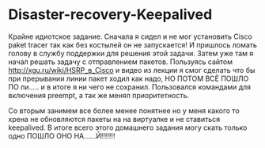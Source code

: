 # Disaster-recovery-Keepalived

Крайне идиотское задание. 
Сначала я сидел и не мог установить Cisco paket tracer так как без костылей он не запускается! И пришлось ломать голову  в службу поддержки для решения этой задачи. Затем уже там я начал решать задачу с отправлением пакетов. Пользуясь сайтом http://xgu.ru/wiki/HSRP_в_Cisco и видео из лекции я смог сделать что бы при прерывании линии пакет ходил как надо, НО ПОТОМ ВСЁ ПОШЛО ПО пи..... и в итоге я ни чего не сохранил. 
Пользовался командами для включения preempt, а так же менял приоритетность. 

Со вторым занимем все более менее понятнее но у меня какого то хрена не обновляются пакеты на на виртуалке и не ставиться keepalived. 
В итоге всего этого домашнего задания могу скать только одно ПОШЛО ОНО НА......Й!!!!!!!
